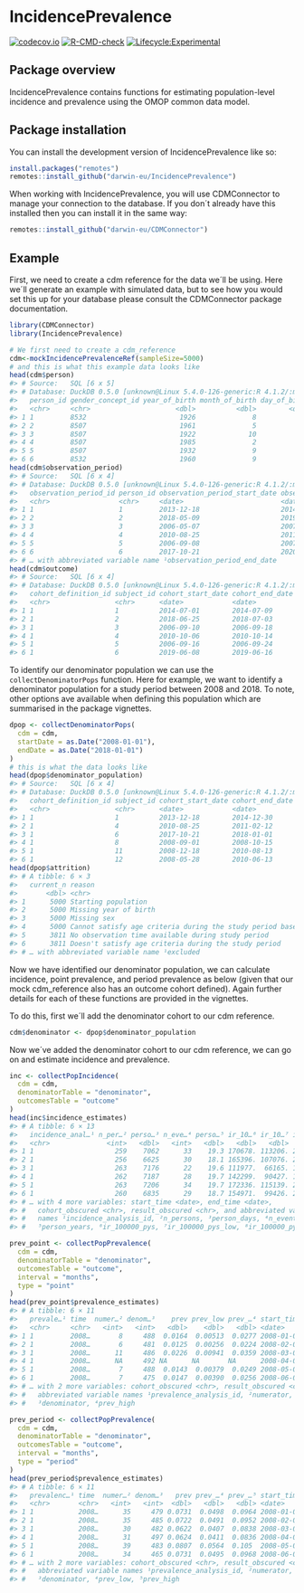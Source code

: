 
<!-- README.md is generated from README.Rmd. Please edit that file -->

# IncidencePrevalence

<!-- badges: start -->

[![codecov.io](https://codecov.io/github/darwin-eu/IncidencePrevalence/coverage.svg?branch=main)](https://codecov.io/github/darwin-eu/IncidencePrevalence?branch=main)
[![R-CMD-check](https://github.com/darwin-eu/IncidencePrevalence/workflows/R-CMD-check/badge.svg)](https://github.com/darwin-eu/IncidencePrevalence/actions)
[![Lifecycle:Experimental](https://img.shields.io/badge/Lifecycle-Experimental-339999)](https://www.tidyverse.org/lifecycle/#experimental)
<!-- badges: end -->

## Package overview

IncidencePrevalence contains functions for estimating population-level
incidence and prevalence using the OMOP common data model.

## Package installation

You can install the development version of IncidencePrevalence like so:

``` r
install.packages("remotes")
remotes::install_github("darwin-eu/IncidencePrevalence")
```

When working with IncidencePrevalence, you will use CDMConnector to
manage your connection to the database. If you don´t already have this
installed then you can install it in the same way:

``` r
remotes::install_github("darwin-eu/CDMConnector")
```

## Example

First, we need to create a cdm reference for the data we´ll be using.
Here we´ll generate an example with simulated data, but to see how you
would set this up for your database please consult the CDMConnector
package documentation.

``` r
library(CDMConnector)
library(IncidencePrevalence)

# We first need to create a cdm_reference 
cdm<-mockIncidencePrevalenceRef(sampleSize=5000)
# and this is what this example data looks like
head(cdm$person)
#> # Source:   SQL [6 x 5]
#> # Database: DuckDB 0.5.0 [unknown@Linux 5.4.0-126-generic:R 4.1.2/:memory:]
#>   person_id gender_concept_id year_of_birth month_of_birth day_of_birth
#>   <chr>     <chr>                     <dbl>          <dbl>        <dbl>
#> 1 1         8532                       1926              8            2
#> 2 2         8507                       1961              5           16
#> 3 3         8507                       1922             10           18
#> 4 4         8507                       1985              2            2
#> 5 5         8507                       1932              9           23
#> 6 6         8532                       1960              9           25
head(cdm$observation_period)
#> # Source:   SQL [6 x 4]
#> # Database: DuckDB 0.5.0 [unknown@Linux 5.4.0-126-generic:R 4.1.2/:memory:]
#>   observation_period_id person_id observation_period_start_date observation_pe…¹
#>   <chr>                 <chr>     <date>                        <date>          
#> 1 1                     1         2013-12-18                    2014-12-30      
#> 2 2                     2         2018-05-09                    2019-05-16      
#> 3 3                     3         2006-05-07                    2007-02-02      
#> 4 4                     4         2010-08-25                    2011-02-12      
#> 5 5                     5         2006-09-08                    2007-02-11      
#> 6 6                     6         2017-10-21                    2020-05-16      
#> # … with abbreviated variable name ¹​observation_period_end_date
head(cdm$outcome)
#> # Source:   SQL [6 x 4]
#> # Database: DuckDB 0.5.0 [unknown@Linux 5.4.0-126-generic:R 4.1.2/:memory:]
#>   cohort_definition_id subject_id cohort_start_date cohort_end_date
#>   <chr>                <chr>      <date>            <date>         
#> 1 1                    1          2014-07-01        2014-07-09     
#> 2 1                    2          2018-06-25        2018-07-03     
#> 3 1                    3          2006-09-10        2006-09-18     
#> 4 1                    4          2010-10-06        2010-10-14     
#> 5 1                    5          2006-09-16        2006-09-24     
#> 6 1                    6          2019-06-08        2019-06-16
```

To identify our denominator population we can use the
`collectDenominatorPops` function. Here for example, we want to identify
a denominator population for a study period between 2008 and 2018. To
note, other options ave available when defining this population which
are summarised in the package vignettes.

``` r
dpop <- collectDenominatorPops(
  cdm = cdm,
  startDate = as.Date("2008-01-01"),
  endDate = as.Date("2018-01-01")
)
# this is what the data looks like
head(dpop$denominator_population)
#> # Source:   SQL [6 x 4]
#> # Database: DuckDB 0.5.0 [unknown@Linux 5.4.0-126-generic:R 4.1.2/:memory:]
#>   cohort_definition_id subject_id cohort_start_date cohort_end_date
#>   <chr>                <chr>      <date>            <date>         
#> 1 1                    1          2013-12-18        2014-12-30     
#> 2 1                    4          2010-08-25        2011-02-12     
#> 3 1                    6          2017-10-21        2018-01-01     
#> 4 1                    8          2008-09-01        2008-10-15     
#> 5 1                    11         2008-12-18        2010-08-13     
#> 6 1                    12         2008-05-28        2010-06-13
head(dpop$attrition)
#> # A tibble: 6 × 3
#>   current_n reason                                                       exclu…¹
#>       <dbl> <chr>                                                          <dbl>
#> 1      5000 Starting population                                               NA
#> 2      5000 Missing year of birth                                              0
#> 3      5000 Missing sex                                                        0
#> 4      5000 Cannot satisfy age criteria during the study period based o…       0
#> 5      3811 No observation time available during study period               1189
#> 6      3811 Doesn't satisfy age criteria during the study period               0
#> # … with abbreviated variable name ¹​excluded
```

Now we have identified our denominator population, we can calculate
incidence, point prevalence, and period prevalence as below (given that
our mock cdm_reference also has an outcome cohort defined). Again
further details for each of these functions are provided in the
vignettes.

To do this, first we´ll add the denominator cohort to our cdm reference.

``` r
cdm$denominator <- dpop$denominator_population
```

Now we´ve added the denominator cohort to our cdm reference, we can go
on and estimate incidence and prevalence.

``` r
inc <- collectPopIncidence(
  cdm = cdm,
  denominatorTable = "denominator",
  outcomesTable = "outcome"
)
head(inc$incidence_estimates)
#> # A tibble: 6 × 13
#>   incidence_anal…¹ n_per…² perso…³ n_eve…⁴ perso…⁵ ir_10…⁶ ir_10…⁷ ir_10…⁸ time 
#>   <chr>              <int>   <dbl>   <int>   <dbl>   <dbl>   <dbl>   <dbl> <chr>
#> 1 1                    259    7062      33    19.3 170678. 113206. 233644. 2008…
#> 2 1                    256    6625      30    18.1 165396. 107076. 229619. 2008…
#> 3 1                    263    7176      22    19.6 111977.  66165. 163389. 2008…
#> 4 1                    262    7187      28    19.7 142299.  90427. 199643. 2008…
#> 5 1                    263    7206      34    19.7 172336. 115139. 234905. 2008…
#> 6 1                    260    6835      29    18.7 154971.  99426. 216253. 2008…
#> # … with 4 more variables: start_time <date>, end_time <date>,
#> #   cohort_obscured <chr>, result_obscured <chr>, and abbreviated variable
#> #   names ¹​incidence_analysis_id, ²​n_persons, ³​person_days, ⁴​n_events,
#> #   ⁵​person_years, ⁶​ir_100000_pys, ⁷​ir_100000_pys_low, ⁸​ir_100000_pys_high
```

``` r
prev_point <- collectPopPrevalence(
  cdm = cdm,
  denominatorTable = "denominator",
  outcomesTable = "outcome",
  interval = "months",
  type = "point"
)
head(prev_point$prevalence_estimates)
#> # A tibble: 6 × 11
#>   prevale…¹ time  numer…² denom…³    prev prev_low prev_…⁴ start_time end_time
#>   <chr>     <chr>   <int>   <int>   <dbl>    <dbl>   <dbl> <date>     <date>  
#> 1 1         2008…       8     488  0.0164  0.00513  0.0277 2008-01-01 NA      
#> 2 1         2008…       6     481  0.0125  0.00256  0.0224 2008-02-01 NA      
#> 3 1         2008…      11     486  0.0226  0.00941  0.0359 2008-03-01 NA      
#> 4 1         2008…      NA     492 NA      NA       NA      2008-04-01 NA      
#> 5 1         2008…       7     488  0.0143  0.00379  0.0249 2008-05-01 NA      
#> 6 1         2008…       7     475  0.0147  0.00390  0.0256 2008-06-01 NA      
#> # … with 2 more variables: cohort_obscured <chr>, result_obscured <chr>, and
#> #   abbreviated variable names ¹​prevalence_analysis_id, ²​numerator,
#> #   ³​denominator, ⁴​prev_high
```

``` r
prev_period <- collectPopPrevalence(
  cdm = cdm,
  denominatorTable = "denominator",
  outcomesTable = "outcome",
  interval = "months",
  type = "period"
)
head(prev_period$prevalence_estimates)
#> # A tibble: 6 × 11
#>   prevalenc…¹ time  numer…² denom…³   prev prev_…⁴ prev_…⁵ start_time end_time  
#>   <chr>       <chr>   <int>   <int>  <dbl>   <dbl>   <dbl> <date>     <date>    
#> 1 1           2008…      35     479 0.0731  0.0498  0.0964 2008-01-01 2008-01-31
#> 2 1           2008…      35     485 0.0722  0.0491  0.0952 2008-02-01 2008-02-29
#> 3 1           2008…      30     482 0.0622  0.0407  0.0838 2008-03-01 2008-03-31
#> 4 1           2008…      31     497 0.0624  0.0411  0.0836 2008-04-01 2008-04-30
#> 5 1           2008…      39     483 0.0807  0.0564  0.105  2008-05-01 2008-05-31
#> 6 1           2008…      34     465 0.0731  0.0495  0.0968 2008-06-01 2008-06-30
#> # … with 2 more variables: cohort_obscured <chr>, result_obscured <chr>, and
#> #   abbreviated variable names ¹​prevalence_analysis_id, ²​numerator,
#> #   ³​denominator, ⁴​prev_low, ⁵​prev_high
```
